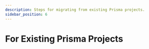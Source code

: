 ```yaml
---
description: Steps for migrating from existing Prisma projects.
sidebar_position: 6
---
```


# For Existing Prisma Projects
